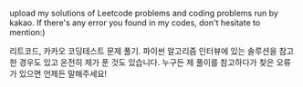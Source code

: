 upload my solutions of Leetcode problems and coding problems run by kakao. If there's any error you found in my codes, don't hesitate to mention:)

리트코드, 카카오 코딩테스트 문제 풀기. 파이썬 알고리즘 인터뷰에 있는 솔루션을 참고한 경우도 있고 온전히 제가 푼 것도 있습니다. 누구든 제 풀이를 참고하다가 찾은 오류가 있으면 언제든 말해주세요!
